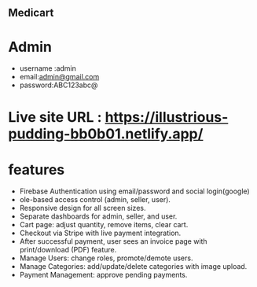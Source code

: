 ## Medicart

# Admin

- username :admin
- email:admin@gmail.com
- password:ABC123abc@

# Live site URL : https://illustrious-pudding-bb0b01.netlify.app/

# features

- Firebase Authentication using email/password and social login(google)
- ole-based access control (admin, seller, user).
- Responsive design for all screen sizes.
- Separate dashboards for admin, seller, and user.
- Cart page: adjust quantity, remove items, clear cart.
- Checkout via Stripe with live payment integration.
- After successful payment, user sees an invoice page with print/download (PDF) feature.
- Manage Users: change roles, promote/demote users.
- Manage Categories: add/update/delete categories with image upload.
- Payment Management: approve pending payments.
